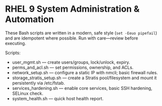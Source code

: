 # RHEL 9 System Administration & Automation

These Bash scripts are written in a modern, safe style (`set -Eeuo pipefail`) and are idempotent where possible.
Run with care—review before executing.

Scripts:
- user_mgmt.sh — create users/groups, lock/unlock, expiry.
- perms_and_acl.sh — set permissions, ownership, and ACLs.
- network_setup.sh — configure a static IP with nmcli; basic firewall rules.
- storage_stratis_setup.sh — create a Stratis pool/filesystem and mount it persistently via /etc/fstab.
- services_hardening.sh — enable core services, basic SSH hardening, SELinux check.
- system_health.sh — quick host health report.
